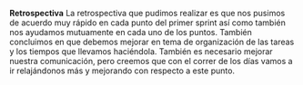 **Retrospectiva**
La retrospectiva que pudimos realizar es que nos pusimos de acuerdo muy rápido en cada punto del primer sprint así como también nos ayudamos mutuamente en cada uno de los puntos. También concluimos en que debemos mejorar en tema de organización de las tareas y los tiempos que llevamos haciéndola. También es necesario mejorar nuestra comunicación, pero creemos que con el correr de los días vamos a ir relajándonos más y mejorando con respecto a este punto.

